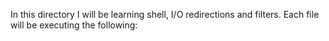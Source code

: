 In this directory I will be learning shell, I/O redirections and filters. Each file will be executing the following:

